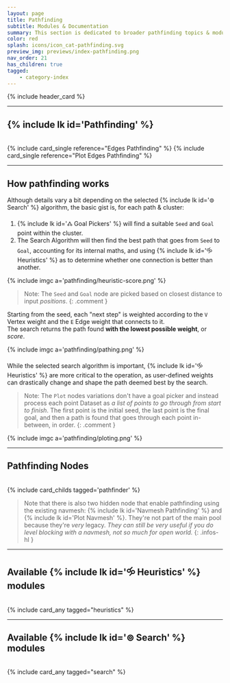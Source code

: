 ```yaml
---
layout: page
title: Pathfinding
subtitle: Modules & Documentation
summary: This section is dedicated to broader pathfinding topics & modules. Node specifics can be found on their dedicated node page.
color: red
splash: icons/icon_cat-pathfinding.svg
preview_img: previews/index-pathfinding.png
nav_order: 21
has_children: true
tagged:
    - category-index
---
```


{% include header_card %}

---
## {% include lk id='Pathfinding' %}  
<br>  
<div class="card-ctnr duo" markdown="1">
{% include card_single reference="Edges Pathfinding" %}
{% include card_single reference="Plot Edges Pathfinding" %}
</div>

---

## How pathfinding works
Although details vary a bit depending on the selected {% include lk id='⊚ Search' %} algorithm, the basic gist is, for each path & cluster:
1. {% include lk id='🝓 Goal Pickers' %} will find a suitable `Seed` and `Goal` point within the cluster.
2. The Search Algorithm will then find the best path that goes from `Seed` to `Goal`, accounting for its internal maths, and using {% include lk id='🝰 Heuristics' %} as to determine whether one connection is better than another.

{% include imgc a='pathfinding/heuristic-score.png' %} 

>Note: The `Seed` and `Goal` node are picked based on closest distance to input *positions*.
{: .comment }

Starting from the seed, each "next step" is weighted according to the `V` Vertex weight and the `E` Edge weight that connects to it.  
The search returns the path found **with the lowest possible weight**, or *score*.

{% include imgc a='pathfinding/pathing.png' %}  

While the selected search algorithm is important, {% include lk id='🝰 Heuristics' %} are more critical to the operation, as user-defined weights can drastically change and shape the path deemed best by the search.

>Note: The `Plot` nodes variations don't have a goal picker and instead process each point Dataset as *a list of points to go through from start to finish*. The first point is the initial seed, the last point is the final goal, and then a path is found that goes through each point in-between, in order.
{: .comment }

{% include imgc a='pathfinding/ploting.png' %}  

---
## Pathfinding Nodes
<br>
{% include card_childs tagged='pathfinder' %}

> Note that there is also two hidden node that enable pathfinding using the existing navmesh: {% include lk id='Navmesh Pathfinding' %} and {% include lk id='Plot Navmesh' %}. They're not part of the main pool because they're *very* legacy. *They can still be very useful if you do level blocking with a navmesh, not so much for open world.*
{: .infos-hl }

---
## Available {% include lk id='🝰 Heuristics' %} modules
<br>
{% include card_any tagged="heuristics" %}

---
## Available {% include lk id='⊚ Search' %} modules
<br>
{% include card_any tagged="search" %}